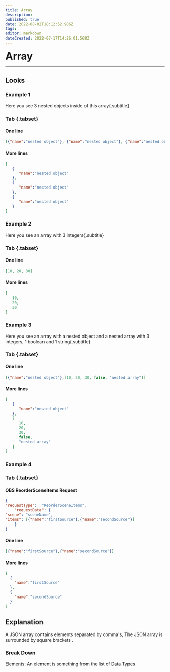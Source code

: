 ```yaml
---
title: Array
description: 
published: true
date: 2022-08-02T18:12:52.986Z
tags: 
editor: markdown
dateCreated: 2022-07-17T14:26:01.568Z
---
```


<font size="+3" class="mdi mdi-ab-testing primary--text"><b> Array</b></font>


---

## Looks
### Example 1
Here you see 3 nested objects inside of this array{.subtitle}


### Tab {.tabset}
#### One line
```json
[{"name":"nested object"}, {"name":"nested object"}, {"name":"nested object"}]
```
#### More lines
```json
[
   {
      "name":"nested object"
   },
   {
      "name":"nested object"
   },
   {
      "name":"nested object"
   }
]
```

### Example 2
Here you see an array with 3 integers{.subtitle}
### Tab {.tabset}
#### One line
```json
[10, 20, 30]
```
#### More lines
```json
[
   10,
   20,
   30
]
```
### Example 3
Here you see an array with a nested object and a nested array with 3 integers, 1 boolean and 1 string{.subtitle}
### Tab {.tabset}
#### One line
```json
[{"name":"nested object"},[10, 20, 30, false, "nested array"]]
```
#### More lines
```json
[
   {
      "name":"nested object"
   },
   [
      10,
      20,
      30,
      false,
      "nested array"
   ]
]
```
### Example 4
### Tab {.tabset}
#### OBS ReorderSceneItems Request
```json
{
"requestType":  "ReorderSceneItems",
	"requestData": {	
"scene": "sceneName",
"items": [{"name":"firstSource"},{"name":"secondSource"}]
	}
}
```
#### One line
```json
[{"name":"firstSource"},{"name":"secondSource"}]
```
#### More lines
```json
[
  {
    "name":"firstSource"
  },
  {
    "name":"secondSource"
  }
]
```
## Explanation
A JSON array contains elements separated by comma's, The JSON array is surrounded by square brackets <span class="mdi mdi-code-array primary--text"></span>.

### Break Down

Elements: An element is something from the list of <a class="mdi mdi-sprinkler-variant primary--text" href="/en/Sub-Actions/Code"> Data Types</a>